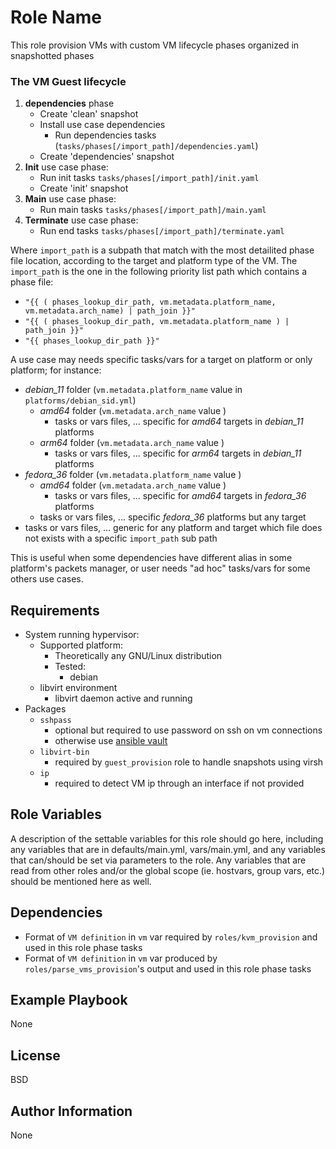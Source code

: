 Role Name
=========

This role provision VMs with custom VM lifecycle phases organized in snapshotted phases

### The VM Guest lifecycle
1. **dependencies** phase
   - Create 'clean' snapshot
   - Install use case dependencies
     - Run dependencies tasks (`tasks/phases[/import_path]/dependencies.yaml`)
   - Create 'dependencies' snapshot
2. **Init** use case phase: 
   - Run init tasks `tasks/phases[/import_path]/init.yaml`
   - Create 'init' snapshot
3. **Main** use case phase: 
   - Run main tasks `tasks/phases[/import_path]/main.yaml`
4. **Terminate** use case phase: 
   - Run end tasks `tasks/phases[/import_path]/terminate.yaml`

Where `import_path` is a subpath that match with the most detailited phase file location, according to the target and platform type of the VM.
The `import_path` is the one in the following priority list path which contains a phase file:
- `"{{ ( phases_lookup_dir_path, vm.metadata.platform_name, vm.metadata.arch_name) | path_join }}"`
- `"{{ ( phases_lookup_dir_path, vm.metadata.platform_name ) | path_join }}"`
- `"{{ phases_lookup_dir_path }}"`

A use case may needs specific tasks/vars for a target on platform or only platform; for instance:
- *debian_11* folder (`vm.metadata.platform_name` value in `platforms/debian_sid.yml`)
    - *amd64* folder (`vm.metadata.arch_name` value )
      - tasks or vars files, ... specific for *amd64* targets in *debian_11* platforms
    - *arm64* folder (`vm.metadata.arch_name` value )
      - tasks or vars files, ... specific for *arm64* targets in *debian_11* platforms
- *fedora_36* folder (`vm.metadata.platform_name` value )
    - *amd64* folder (`vm.metadata.arch_name` value )
      - tasks or vars files, ... specific for *amd64* targets in *fedora_36* platforms
    - tasks or vars files, ... specific *fedora_36* platforms but any target
- tasks or vars files, ... generic for any platform and target which file does not exists with a specific `import_path` sub path

This is useful when some dependencies have different alias in some platform's packets manager, or user needs "ad hoc" tasks/vars for some others use cases.

Requirements
------------
- System running hypervisor:
  - Supported platform:
    - Theoretically any GNU/Linux distribution
    - Tested:
      - debian
  - libvirt environment
    - libvirt daemon active and running
- Packages
  - `sshpass`
    - optional but required to use password on ssh on vm connections
    - otherwise use [ansible vault](https://docs.ansible.com/ansible/2.8/user_guide/vault.html)
  - `libvirt-bin`
    - required by `guest_provision` role to handle snapshots using virsh
  - `ip`
    - required to detect VM ip through an interface if not provided

Role Variables
--------------

A description of the settable variables for this role should go here, including any variables that are in defaults/main.yml, vars/main.yml, and any variables that can/should be set via parameters to the role. Any variables that are read from other roles and/or the global scope (ie. hostvars, group vars, etc.) should be mentioned here as well.

Dependencies
------------

- Format of `VM definition` in `vm` var required by `roles/kvm_provision` and used in this role phase tasks
- Format of `VM definition` in `vm` var produced by `roles/parse_vms_provision`'s output and used in this role phase tasks

Example Playbook
----------------

None

License
-------

BSD

Author Information
------------------

None
